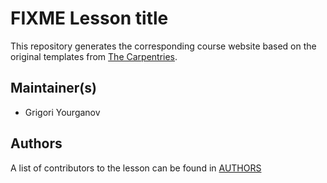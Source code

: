 # FIXME Lesson title

This repository generates the corresponding course website based on the original templates
from [The Carpentries](https://carpentries.org/).

## Maintainer(s)

* Grigori Yourganov

## Authors

A list of contributors to the lesson can be found in [AUTHORS](AUTHORS)
